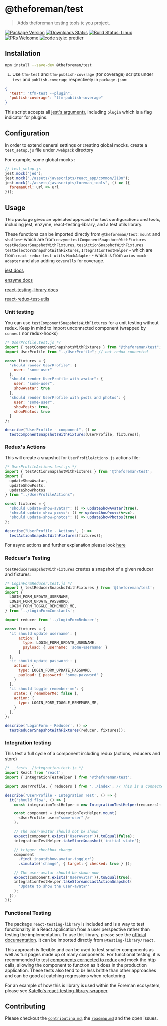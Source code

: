 # @theforeman/test

> Adds theforeman testing tools to you project.

[![Package Version](https://img.shields.io/npm/v/@theforeman/test.svg?style=flat-square)](https://www.npmjs.com/package/@theforeman/test)
[![Downloads Status](https://img.shields.io/npm/dm/@theforeman/test.svg?style=flat-square)](https://npm-stat.com/charts.html?package=@theforeman/test&from=2016-04-01)
[![Build Status: Linux](https://img.shields.io/travis/theforeman/foreman-js/master.svg?style=flat-square)](https://travis-ci.org/theforeman/foreman-js)
[![PRs Welcome](https://img.shields.io/badge/PRs-welcome-brightgreen.svg?style=flat-square)](http://makeapullrequest.com)
[![code style: prettier](https://img.shields.io/badge/code_style-prettier-ff69b4.svg?style=flat-square)](https://github.com/prettier/prettier)

## Installation

```sh
npm install --save-dev @theforeman/test
```

1. Use `tfm-test` and `tfm-publish-coverage` (for coverage) scripts under `test` and `publish-coverage` respectively in `package.json`:

```json
{
  "test": "tfm-test --plugin",
  "publish-coverage": "tfm-publish-coverage"
}
```

This script accepts all [jest's arguments](https://jestjs.io/docs/en/cli), including `plugin`
which is a flag indicator for plugins.

## Configuration

In order to extend general settings or creating global mocks, create a `test_setup.js`
file under `/webpack` directory

For example, some global mocks :

```js
// test_setup.js
jest.mock("jed");
jest.mock("./assets/javascripts/react_app/common/I18n");
jest.mock("./assets/javascripts/foreman_tools", () => ({
  foremanUrl: url => url
}));
```

## Usage

This package gives an opiniated approach for test configurations and tools,
including jest, enzyme, react-testing-library, and a test utils library. 

These functions can be imported directly from `@theforeman/test`:
`mount` and `shallow`- which are from `enzyme`
`testComponentSnapshotsWithFixtures`
`testReducerSnapshotWithFixtures`,
`testActionSnapshotWithFixtures`
`testSelectorsSnapshotWithFixtures`,
`IntegrationTestHelper` - which are from `react-redux-test-utils`
`MockAdapter` - which is from `axios-mock-adapter`
and also adding `coveralls` for coverage.

[jest docs](https://jestjs.io/docs/en/getting-started)

[enzyme docs](https://airbnb.io/enzyme/)

[react-testing-library docs](https://testing-library.com/docs/react-testing-library/intro)

[react-redux-test-utils](https://github.com/sharvit/react-redux-test-utils#documentations)


### Unit testing
You can use `testComponentSnapshotsWithFixtures` for a unit testing without redux.
Keep in mind to import unconnected component (wrapped by `connect` nor redux-hooks)

```js
/* UserProfile.test.js */
import { testComponentSnapshotsWithFixtures } from "@theforeman/test";
import UserProfile from "../UserProfile"; // not redux connected

const fixtures = {
  "should render UserProfile": {
    user: "some-user"
  },
  "should render UserProfile with avatar": {
    user: "some-user",
    showAvatar: true
  },
  "should render UserProfile with posts and photos": {
    user: "some-user",
    showPosts: true,
    showPhotos: true
  }
};

describe("UserProfile - component", () =>
  testComponentSnapshotsWithFixtures(UserProfile, fixtures));
```

### Redux's Actions

This will create a snapshot for `UserProfileActions.js` actions file:

```js
/* UserProfileActions.test.js */
import { testActionSnapshotWithFixtures } from '@theforeman/test';
import {
  updateShowAvatar,
  updateShowPosts,
  updateShowPhotos
} from "../UserProfileActions";

const fixtures = {
  "should update-show-avatar": () => updateShowAvatar(true),
  "should update-show-posts": () => updateShowPosts(true),
  "should update-show-photos": () => updateShowPhotos(true)
};

describe("UserProfile - Actions", () =>
  testActionSnapshotWithFixtures(fixtures));
```

For async actions and further explanation please look [here](https://github.com/sharvit/react-redux-test-utils/blob/master/docs/unit-testing-actions.md)

### Redcuer's Testing

`testReducerSnapshotWithFixtures` creates a snapshot of a given reducer and fixtures:

```js
/* LoginFormReducer.test.js */
import { testReducerSnapshotWithFixtures } from '@theforeman/test';
import {
  LOGIN_FORM_UPDATE_USERNAME,
  LOGIN_FORM_UPDATE_PASSWORD,
  LOGIN_FORM_TOGGLE_REMEMBER_ME,
} from '../LoginFormConstants';

import reducer from '../LoginFormReducer';

const fixtures = {
  'it should update username': {
      action: {
        type: LOGIN_FORM_UPDATE_USERNAME,
        payload: { username: 'some-username' }
      }
  },
  'it should update password': {
    action: {
      type: LOGIN_FORM_UPDATE_PASSWORD,
      payload: { password: 'some-password' }
    }
  },
  'it should toggle remember-me': {
    state: { rememberMe: false },
    action: {
      type: LOGIN_FORM_TOGGLE_REMEMBER_ME,
    }
  },
};

describe('LoginForm - Reducer', () =>
  testReducerSnapshotWithFixtures(reducer, fixtures));
  ```

### Integration testing
This test a full cycle of a component including redux (actions, reducers and store)

```js
/* __tests__/integration.test.js */
import React from 'react';
import { IntegrationTestHelper } from '@theforeman/test';

import UserProfile, { reducers } from '../index'; // This is a connected component

describe('UserProfile - Integration Test', () => {
  it('should flow', () => {
    const integrationTestHelper = new IntegrationTestHelper(reducers);

    const component = integrationTestHelper.mount(
      <UserProfile user="some-user" />
    );

    // The user-avatar should not be shown
    expect(component.exists('UserAvatar')).toEqual(false);
    integrationTestHelper.takeStoreSnapshot('initial state');

    // trigger checkbox change
    component
      .find('input#show-avatar-toggler')
      .simulate('change', { target: { checked: true } });

    // The user-avatar should be shown now
    expect(component.exists('UserAvatar')).toEqual(true);
    integrationTestHelper.takeStoreAndLastActionSnapshot(
      'Update to show the user-avatar'
    );
  });
});
```

### Functional Testing

The package `react-testing-library` is included and is a way to test functionality in a React application from a user perspective rather than testing the implementation. To use this library, please see the [official documentation](https://testing-library.com/docs/react-testing-library/intro). It can be imported directly from `@testing-library/react`. 

This approach is flexible and can be used to test smaller components as well as full pages made up of many components. For functional testing, it is recommended to test [components connected to redux](https://testing-library.com/docs/example-react-redux) and mock the http calls, allowing the component to function as it does in the production application. These tests also tend to be less brittle than other approaches and can be good at catching regressions when refactoring.

For an example of how this is library is used within the Foreman ecosystem, please see [Katello's react-testing-library-wrapper](https://github.com/Katello/katello/blob/7b726086422f9a5c9bde1f4eb224a521b3e1d310/webpack/test-utils/react-testing-lib-wrapper.js)

## Contributing

Please checkout the [`contributing.md`](../../contributing.md), the [`roadmap.md`](../../roadmap.md) and the open issues.
